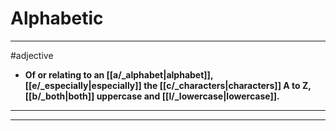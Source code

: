 # Alphabetic
---
#adjective
- **Of or relating to an [[a/_alphabet|alphabet]], [[e/_especially|especially]] the [[c/_characters|characters]] A to Z, [[b/_both|both]] uppercase and [[l/_lowercase|lowercase]].**
---
---
